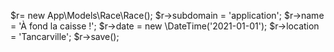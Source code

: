 $r= new App\Models\Race\Race();
$r->subdomain = 'application';
$r->name = 'À fond la caisse !';
$r->date = new \DateTime('2021-01-01');
$r->location = 'Tancarville';
$r->save();